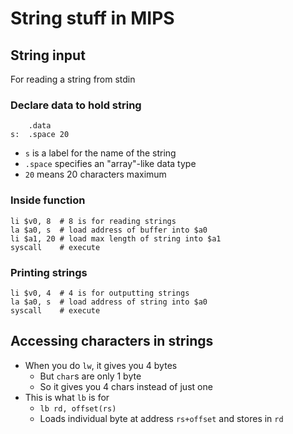 # String stuff in MIPS

## String input

For reading a string from stdin

### Declare data to hold string

```assembly
    .data
s:  .space 20
```

- `s` is a label for the name of the string
- `.space` specifies an "array"-like data type
- `20` means 20 characters maximum

### Inside function

```assembly
li $v0, 8  # 8 is for reading strings
la $a0, s  # load address of buffer into $a0
li $a1, 20 # load max length of string into $a1
syscall    # execute
```

### Printing strings

```assembly
li $v0, 4  # 4 is for outputting strings
la $a0, s  # load address of string into $a0
syscall    # execute
```

## Accessing characters in strings

- When you do `lw`, it gives you 4 bytes
  - But `char`s are only 1 byte
  - So it gives you 4 chars instead of just one
- This is what `lb` is for
  - `lb rd, offset(rs)`
  - Loads individual byte at address `rs+offset` and stores in `rd`
